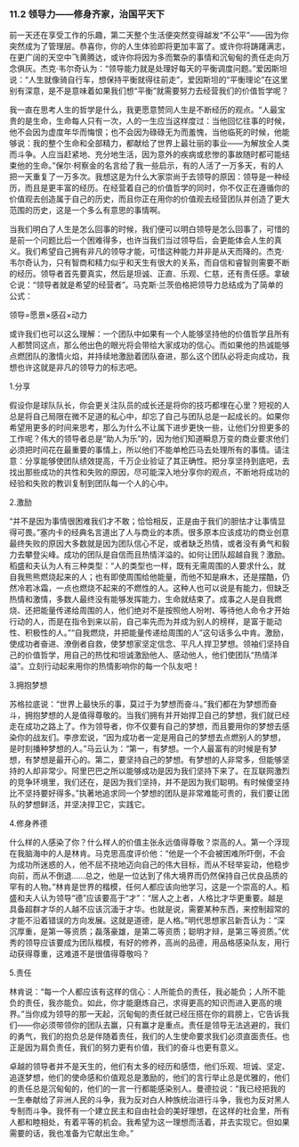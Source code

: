 ### 11.2 领导力——修身齐家，治国平天下

前一天还在享受工作的乐趣，第二天整个生活便突然变得越发“不公平”——因为你突然成为了管理层。恭喜你，你的人生体验即将更加丰富了。或许你将踌躇满志，在更广阔的天空中飞黄腾达，或许你将因为多而繁杂的事情和沉甸甸的责任走向万念俱灰。杰克·韦尔奇认为：“领导能力就是处理好每天的平衡调度问题。”爱因斯坦说：“人生就像骑自行车，想保持平衡就得往前走”，爱因斯坦的“平衡理论”在这里别有深意，是不是意味着如果我们想“平衡”就需要努力去经营我们的价值哲学呢？

我一直在思考人生的哲学是什么，我更愿意赞同人生是不断经历的观点。“人最宝贵的是生命，生命每人只有一次，人的一生应当这样度过：当他回忆往事的时候，他不会因为虚度年华而悔恨；也不会因为碌碌无为而羞愧，当他临死的时候，他能够说：我的整个生命和全部精力，都献给了世界上最壮丽的事业——为解放全人类而斗争。人应当赶紧地、充分地生活，因为意外的疾病或悲惨的事故随时都可能结束他的生命。”保尔·柯察金的名言给了我一些启示，有的人活了一万多天，有的人把一天重复了一万多次。我想这是为什么大家崇尚于去领导的原因：领导是一种经历，而且是更丰富的经历。在经营着自己的价值哲学的同时，你不仅正在遵循你的价值观去创造属于自己的历史，而且你正在用你的价值观去经营团队并创造了更大范围的历史，这是一个多么有意思的事情啊。

当我们明白了人生是怎么回事的时候，我们便可以明白领导是怎么回事了，可惜的是前一个问题比后一个困难得多，也许当我们当过领导后，会更能体会人生的真义。我们希望自己拥有非凡的领导才能，可惜这种能力并非是从天而降的。杰克·韦尔奇认为，只有智商和精力似乎和天生有很大的关系，而自信和睿智则需要不断的经历。领导者首先要真实，然后是坦诚、正直、乐观、仁慈，还有责任感。拿破仑说：“领导者就是希望的经营者”。马克斯·兰茨伯格把领导力总结成为了简单的公式：

领导=愿景×感召×动力

或许我们也可以这么理解：一个团队中如果有一个人能够坚持他的价值哲学且所有人都赞同这点，那么他出色的眼光将会带给大家成功的信心。而如果他的热诚能够点燃团队的激情火焰，并持续地激励着团队奋进，那么这个团队必将走向成功，我想也许这就是非凡的领导力的标志吧。

1.分享

假设你是球队队长，你会更关注队员的成长还是将你的技巧都埋在心里？短视的人总是将自己局限在微不足道的私心中，却忘了自己与团队总是一起成长的。如果你希望用更多的时间来思考，那么为什么不让属下进步更快一些，让他们分担更多的工作呢？伟大的领导者总是“助人为乐”的，因为他们知道瞬息万变的商业要求他们必须把时间花在最重要的事情上，所以他们不能单枪匹马去处理所有的事情。请注意：分享能够使团队绩效提高，千万企业验证了其正确性。把分享坚持到底吧，去找出那些成功的共性和失败的原因，尽可能深入地分享你的观点，不断地将成功的经验和失败的教训复制到团队每一个人的心中。

2.激励

“并不是因为事情很困难我们才不敢；恰恰相反，正是由于我们的胆怯才让事情显得可畏。”塞内卡的经典名言道出了人与商业的本质。很多原本应该成功的商业创意最终失败的原因大多数就是因为团队信心不足，或者缺乏热情，或者没有勇气和毅力去攀登尖峰。成功的团队是自信而且热情洋溢的。如何让团队超越自我？激励。稻盛和夫认为人有三种类型：“人的类型也一样，既有无需周围的人要求什么，就自我熊熊燃烧起来的人；也有即使周围给他能量，而他不知是麻木，还是摆酷，仍然冷若冰霜，一点也燃烧不起来的不燃性的人。这种人也可以说是有能力，但缺乏热情和激情，多数人最终没有能够发挥能力，生命就结束了。成事之人是自我燃烧、还把能量传递给周围的人，他们绝对不是按照他人吩咐、等待他人命令才开始行动的人，而是在指令到来以前，自己率先而为并成为别人的榜样，是富于能动性、积极性的人。”“自我燃烧，并把能量传递给周围的人”这句话多么中肯。激励，使成功者奋进、潦倒者自救，使梦想家坚定信念、平凡人捍卫梦想。领袖们坚持自己的价值哲学，用自己的热忱和坦诚激励他人、感动他人，他们使团队“热情洋溢”。立刻行动起来用你的热情影响你的每一个队友吧！

3.拥抱梦想

苏格拉底说：“世界上最快乐的事，莫过于为梦想而奋斗。”我们都在为梦想而奋斗，拥抱梦想的人是值得尊敬的。当我们拥有并开始捍卫自己的梦想，我们就已经走在成功之路上了。作为领导者，你不仅要有自己的梦想，而且要用你的梦想去感染你的战友们。李彦宏说，“因为成功者一定是用自己的梦想去点燃别人的梦想，是时刻播种梦想的人。”马云认为：“第一，有梦想。一个人最富有的时候是有梦想，有梦想是最开心的。第二，要坚持自己的梦想。有梦想的人非常多，但能够坚持的人却非常少。阿里巴巴之所以能够成功是因为我们坚持下来了。在互联网激烈的竞争环境里，我们还在，是因为我们坚持，并不是因为我们聪明。有时候傻坚持比不坚持要好得多。”执著地追求同一个梦想的团队是非常难能可贵的，我们要让团队的梦想鲜活，并坚决捍卫它，实践它。

4.修身养德

什么样的人感染了你？什么样人的价值主张永远值得尊敬？崇高的人。第一个浮现在我脑海中的人是林肯。马克思高度评价他：“他是一个不会被困难所吓倒，不会为成功所迷惑的人，他不屈不挠地迈向自己的伟大目标，而从不轻举妄动，他稳步向前，而从不倒退……总之，他是一位达到了伟大境界而仍然保持自己优良品质的罕有的人物。”林肯是世界的楷模，任何人都应该向他学习，这是一个崇高的人。稻盛和夫人认为领导“德”应该要高于“才”：“居人之上者，人格比才华更重要。越是具备超群才华的人越不应该沉湎于才华。也就是说，需要某种东西，来控制超常的才能不沿着错误的方向发展。这就是道德，是人格。”明代思想家吕新吾认为：“深沉厚重，是第一等资质；磊落豪雄，是第二等资质；聪明才辩，是第三等资质。”优秀的领导应该要成为团队楷模，有好的修养，高尚的品德，用品格感染队友，用行动获得尊重，这难道不是很值得尊敬吗？

5.责任

林肯说：“每一个人都应该有这样的信心：人所能负的责任，我必能负；人所不能负的责任，我亦能负。如此，你才能磨炼自己，求得更高的知识而进入更高的境界。”当你成为领导的那一天起，沉甸甸的责任就已经压搭在你的肩膀上，它告诉我们——你必须带领你的团队去赢，只有赢才是重点。责任是领导无法逃避的，我们的勇气，我们的抱负总是伴随着责任，我们的人生使命要求我们必须直面责任。也正是因为肩负责任，我们的努力更有价值，我们的奋斗也更有意义。

卓越的领导者并不是天生的，他们有太多的经历和感悟，他们乐观、坦诚、坚定、追逐梦想，他们的使命感和价值观总是激励的，他们的言行举止总是优雅的，他们的责任总是沉甸甸的，他们的一言一行都能感染别人。曼德拉说：“我已经把我的一生奉献给了非洲人民的斗争，我为反对白人种族统治进行斗争，我也为反对黑人专制而斗争。我怀有一个建立民主和自由社会的美好理想，在这样的社会里，所有人都和睦相处，有着平等的机会。我希望为这一理想而活着，并去实现它。但如果需要的话，我也准备为它献出生命。”

